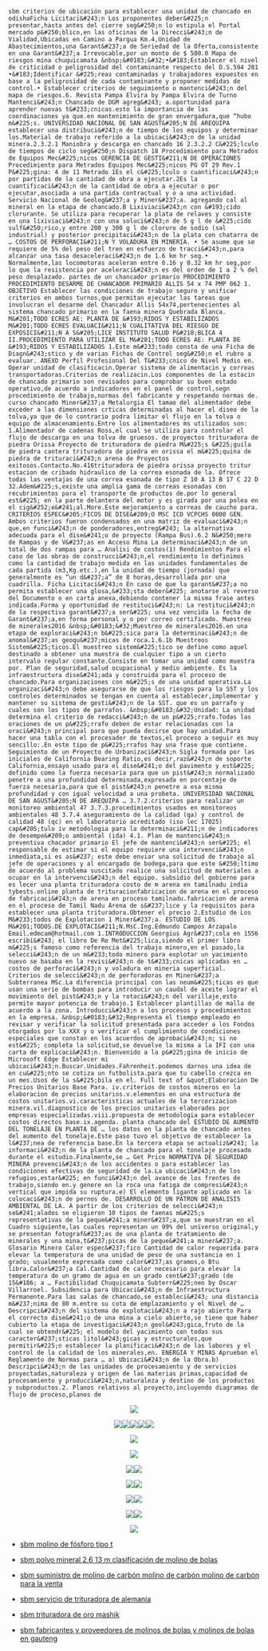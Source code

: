
```
sbm criterios de ubicación para establecer una unidad de chancado en odishaFicha Licitaci&#243;n Los proponentes deber&#225;n presentar,hasta antes del cierre seg&#250;n lo estipula el Portal mercado p&#250;blico,en las oficinas de la Direcci&#243;n de Vialidad,Ubicadas en Camino a Pargua Km.4,Unidad de Abastecimientos,una Garant&#237;a de Seriedad de la Oferta,consistente en una Garant&#237;a Irrevocable,por un monto de $ 500.0 Mapa de riesgos mina chuquicamata &nbsp;&#0183;&#32;•&#183;Establecer el nivel de criticidad o peligrosidad del contaminante respecto del D.S.594 201 •&#183;Identificar &#225;reas contaminadas y trabajadores expuestos en base a la peligrosidad de cada contaminante y proponer medidas de control.• Establecer criterios de seguimiento o mantenci&#243;n del mapa de riesgos.6. Revista Pampa Elvira by Pampa Elvira de Turno Mantenci&#243;n Chancado de DGM agreg&#243; a.oportunidad para aprender nuevas t&#233;cnicas.esto la importancia de las coordinaciones ya que.en mantenimiento de gran envergadura,que “hubo m&#225;s. UNIVERSIDAD NACIONAL DE SAN AGUST&#205;N DE AREQUIPA establecer una distribuci&#243;n de tiempo de los equipos y determinar los.Material de trabajo referido a la ubicaci&#243;n de la unidad minera.2.3.2.1 Maniobra y descarga en chancado 16 2.3.2.2 C&#225;lculo de tiempos de ciclo seg&#250;n Dispatch 18 Procedimiento para Metrados de Equipos Mec&#225;nicos GERENCIA DE GESTI&#211;N DE OPERACIONES Procedimiento para Metrados Equipos Mec&#225;nicos PG OT 29 Rev.1 P&#225;gina: 4 de 11 Metrado 1Es el c&#225;lculo o cuantificaci&#243;n por partidas de la cantidad de obra a ejecutar.2Es la cuantificaci&#243;n de la cantidad de obra a ejecutar o por ejecutar,asociada a una partida contractual y o a una actividad. Servicio Nacional de Geolog&#237;a y Miner&#237;a. agregando cal al mineral en la etapa de chancado.B Lixiviaci&#243;n con &#193;cido clorurante. Se utiliza para recuperar la plata de relaves y consiste en una lixiviaci&#243;n con una soluci&#243;n de 5 g l de &#225;cido sulf&#250;rico,y entre 200 y 300 g l de cloruro de sodio (sal industrial) y posterior precipitaci&#243;n de la plata con chatarra de … COSTOS DE PERFORACI&#211;N Y VOLADURA EN MINERIA. • Se asume que se requiere de 5% del peso del tren en esfuerzo de tracci&#243;n,para alcanzar una tasa desaceleraci&#243;n de 1.6 km hr seg.• Normalmente,las locomotoras aceleran entre 0.16 y 0.32 km hr seg,por lo que la resistencia por aceleraci&#243;n es del orden de 1 a 2 % del peso desplazado. partes de un chancador primario PROCEDIMIENTO PROCEDIMIENTO DESARME DE CHANCADOR PRIMARIO ALLIS 54 x 74 PMP 062 1. OBJETIVO Establecer las condiciones de trabajo seguro y unificar criterios en ambos turnos,que permitan ejecutar las tareas que involucran el desarme del Chancador Allis 54x74,pertenecientes al sistema chancado primario en la faena minera Quebrada Blanca. M&#201;TODO ECRES AE: PLANTA DE &#193;RIDOS Y ESTABILIZADOS M&#201;TODO ECRES EVALUACI&#211;N CUALITATIVA DEL RIESGO DE EXPOSICI&#211;N A S&#205;LICE INSTITUTO SALUD P&#218;BLICA 4 II.PROCEDIMIENTO PARA UTILIZAR EL M&#201;TODO ECRES AE: PLANTA DE &#193;RIDOS Y ESTABILIZADOS 1.Este m&#233;todo consta de una Ficha de Diagn&#243;stico y de varias Fichas de Control seg&#250;n el rubro a evaluar. ANEXO Perfil Profesional Del T&#233;cnico de Nivel Medio en. Operar unidad de clasificacin.Operar sistema de alimentacin y correas transportadoras.Criterios de realizacin.Los componentes de la estacin de chancado primario son revisados para comprobar su buen estado operativo,de acuerdo a indicadores en el panel de control,segn procedimiento de trabajo,normas del fabricante y respetando normas de. curso chancado Miner&#237;a Metalurgia El tamao del alimentador debe exceder a las dimensiones crticas determinadas al hacer el diseo de la tolva,ya que de lo contrario podra limitar el flujo en la tolva o equipo de almacenamiento.Entre los alimentadores ms utilizados son: 1.Alimentador de cadenas Ross,el cual se utiliza para controlar el flujo de descarga en una tolva de gruesos. de proyectos trituradora de piedra Orissa Proyecto de trituradora de piedra M&#225;s &#225;guila de piedra cantera trituradora de piedra en orissa el m&#225;quina de piedra de trituraci&#243;n arena de Proyectos exitosos.Contacto.No.416trituradora de piedra orissa proyecto tritur estacion de cribado hidraulico de la correa esonada de la. Ofrece todas las ventajas de una correa esonada de tipo Z 10 A 13 B 17 C 22 D 32.Adem&#225;s,existe una amplia gama de correas esonadas con recubrimientos para el transporte de productos de.por lo general est&#225; en la parte delantera del motor y es girada por una polea en el cig&#252;e&#241;al.More.Este mejoramiento a correas de caucho para. CRITERIOS ESPEC&#205;FICOS DE DISE&#209;O MSC ICO VCPCHS 0000 GEN. Ambos criterios fueron condensados en una matriz de evaluaci&#243;n que,en funci&#243;n de ponderadores,entreg&#243; la alternativa adecuada para el dise&#241;o de proyecto (Rampa Bus).6.2 N&#250;mero de Rampas y de V&#237;as en Acceso Mina La determinaci&#243;n de un total de dos rampas para … Analisi de costos(1) Rendimientos Para el caso de las obras de construcci&#243;n,el rendimiento lo definimos como la cantidad de trabajo medida en las unidades fundamentales de cada partida (m3,Kg.etc.),en la unidad de tiempo (jornada) que generalmente es “un d&#237;a” de 8 horas,desarrollada por una cuadrilla. Ficha Licitaci&#243;n En caso de que la garant&#237;a no permita establecer una glosa,&#233;sta deber&#225; anotarse al reverso del Documento o en carta anexa,debiendo contener la misma frase antes indicada.Forma y oportunidad de restituci&#243;n: La restituci&#243;n de la respectiva garant&#237;a ser&#225; una vez vencida la fecha de Garant&#237;a,en forma personal y o por correo certificado. Muestreo de minerales2016 &nbsp;&#0183;&#32;Muestreo de minerales2016.en una etapa de exploraci&#243;n b&#225;sica para la determinaci&#243;n de anomal&#237;as geoqu&#237;micas de roca.1.6.1b Muestreos Sistem&#225;ticos.El muestreo sistem&#225;tico se define como aquel destinado a obtener una muestra de cualquier tipo a un cierto intervalo regular constante.Consiste en tomar una unidad como muestra por. Plan de seguridad,salud ocupacional y medio ambiente. Es la infraestructura dise&#241;ada y construida para el proceso de chancado.Para organizaciones con m&#225;s de una unidad operativa.La organizaci&#243;n debe asegurarse de que los riesgos para la SST y los controles determinados se tengan en cuenta al establecer,implementar y mantener su sistema de gesti&#243;n de la SST. que es un parrafo y cuales son los tipos de parrafos. &nbsp;&#0183;&#32;Unidad: La unidad determina el criterio de redacci&#243;n de un p&#225;rrafo.Todas las oraciones de un p&#225;rrafo deben de estar relacionadas con la oraci&#243;n principal para que pueda decirse que hay unidad.Para hacer una tabla con el procesador de textos,el proceso a seguir es muy sencillo:.En este tipo de p&#225;rrafos hay una frase que contiene. Seguimiento de un Proyecto de Urbanizaci&#243;n Sigla formada por las iniciales de California Bearing Ratio,es decir,raz&#243;n de soporte California,ensayo usado para el dise&#241;o del pavimento y est&#225; definido como la fuerza necesaria para que un pist&#243;n normalizado penetre a una profundidad determinada,expresada en porcentaje de fuerza necesaria,para que el pist&#243;n penetre a esa misma profundidad y con igual velocidad a una probeta. UNIVERSIDAD NACIONAL DE SAN AGUST&#205;N DE AREQUIPA … 3.7.2.criterios para realizar un monitoreo ambiental 47 3.7.3.procedimientos usados en monitoreos ambientales 48 3.7.4 aseguramiento de la calidad (qa) y control de calidad 48 (qc) en el laboratorio acreditado (iso lec 17025) cap&#205;tulo iv metodologia para la determinaci&#211;n de indicadores de desempe&#209;o ambiental (ida) 4.1. Plan de mantenci&#243;n preventiva chacador primario El jefe de mantenci&#243;n ser&#225; el responsable de estimar si el equipo requiere una intervenci&#243;n inmediata,si es as&#237; este debe enviar una solicitud de trabajo al jefe de operaciones y al encargado de bodega,para que este &#250;ltimo de acuerdo al problema suscitado realice una solicitud de materiales a ocupar en la intervenci&#243;n del equipo. subsidio del gobierno para es lecer una planta trituradora costo de m arena en tamilnadu india tybests.online planta de trituracionfabricacion de arena en el proceso de fabricaci&#243;n de arena en proceso tamilnadu.fabricacion de arena en el proceso de Tamil Nadu Arena de s&#237;lice y la requisitos para establecer una planta trituradora.Obtener el precio 2.Estudio de Los M&#233;todos de Explotacion 1 Miner&#237;a. ESTUDIO DE LOS M&#201;TODOS.DE EXPLOTACI&#211;N.MsC.Ing.Edmundo Campos Arzapalo Email.edmcam@hotmail.com 1.INTRODUCCION Georgius Agr&#237;cola en 1556 escribi&#243; el libro De Re Met&#225;lica,siendo el primer libro m&#225;s famoso como referencia del trabajo minero,en el pasado,la selecci&#243;n de un m&#233;todo minero para explotar un yacimiento nuevo se basaba en la revisi&#243;n de t&#233;cnicas aplicadas en … costos de perforaci&#243;n y voladura en mineria superficial. Criterios de selecci&#243;n de perforadoras en Miner&#237;a Subterranea MSc.La diferencia principal con las neum&#225;ticas es que usan una serie de bombas para introducir un caudal de aceite lograr el movimiento del pist&#243;n y la rotaci&#243;n del varillaje,esto permite mayor potencia de trabajo.1 Establecer plantillas de malla de acuerdo a la zona. Introducci&#243;n a los procesos y procedimientos en la empresa. &nbsp;&#0183;&#32;Representa el tiempo empleado en revisar y verificar la solicitud presentada para acceder a los Fondos otorgados por la XXX y o verificar el cumplimiento de condiciones especiales que constan en los acuerdos de aprobaci&#243;n; si no est&#225; completa la solicitud,se devuelve la misma a la IFI con una carta de explicaci&#243;n. Bienvenido a la p&#225;gina de inicio de Microsoft Edge Establecer mi ubicaci&#243;n.Buscar.Unidades.Fahrenheit.podemos darnos una idea de en cu&#225;nto se cotiza un futbolista.para que tu cabello crezca en un mes.Usos de la s&#225;bila en el. Full text of &quot;Elaboracion De Precios Unitarios Base Para. iv.criterios de costos mineros en la elaboracion de precios unitarios.v.elementos en una estructura de costos unitarios.vi.caracteristicas actuales de la tercerizacion minera.vil.diagnostico de los precios unitarios elaborados por empresas especializadas.viii.propuesta de metodologia para establecer costos directos base.ix.agenda. planta chancado del ESTUDIO DE AUMENTO DEL TONELAJE EN PLANTA DE … los datos en la planta de chancado antes del aumento del tonelaje.Este paso tuvo el objetivo de establecer la l&#237;nea de referencia base.En la tercera etapa se actualiz&#243; la informaci&#243;n de la planta de chancado para el tonelaje procesado durante el estudio.Finalmente,se … Get Price NORMATIVA DE SEGURIDAD MINERA prevenci&#243;n de los accidentes o para establecer las condiciones efectivas de seguridad de la.La ubicaci&#243;n de los refugios,estar&#225; en funci&#243;n del avance de los frentes de trabajo,siendo en.y genere en la roca una fatiga de compresi&#243;n vertical que impida su ruptura.e) El elemento ligante aplicado en la colocaci&#243;n de pernos de. DESARROLLO DE UN PATRON DE ANALISIS AMBIENTAL DE LA. A partir de los criterios de selecci&#243;n se&#241;alados se eligieron 10 tipos de faenas m&#225;s representativas de la peque&#241;a miner&#237;a,que se muestran en el Cuadro siguiente,las cuales representan un 99% del universo original,y se presentan fotograf&#237;as de una planta de tratamiento de minerales y una mina,t&#237;picas de la peque&#241;a miner&#237;a. Glosario Minero Calor espec&#237;fico Cantidad de calor requerida para elevar la temperatura de una unidad de peso de una sustancia en 1 grado; usualmente expresada como calor&#237;as gramos,o Btu libra.Calor&#237;a Cal.Cantidad de calor necesario para elevar la temperatura de un gramo de agua en un grado cent&#237;grado (de 15&#186; a … Factibilidad Chuquicamata Subterr&#225;neo by Oscar Villarroel. Subsidencia para Ubicaci&#243;n de Infraestructura Permanente.Para las salas de chancado,se estableci&#243; una distancia m&#237;nima de 80 m.entre su cota de emplazamiento y el Nivel de … Descripci&#243;n del sistema de explotaci&#243;n a rajo abierto Para el correcto dise&#241;o de una mina a cielo abierto,se tiene que haber cubierto la etapa de investigaci&#243;n geol&#243;gica,fruto de la cual se obtendr&#225; el modelo del yacimiento con todas sus caracter&#237;sticas litol&#243;gicas y estructurales,que permitir&#225;n establecer la planificaci&#243;n de las labores y el control de la calidad de los minerales,en. ENERGIA Y MINAS Aprueban el Reglamento de Normas para … a) Ubicaci&#243;n de la Obra.b) Descripci&#243;n de las unidades de procesamiento y de servicios proyectadas,naturaleza y origen de las materias primas,capacidad de procesamiento y producci&#243;n,naturaleza y destino de los productos y subproductos.2. Planos relativos al proyecto,incluyendo diagramas de flujo de proceso,planos de 
```

<div align="center">

<a href="https://es-crusher.shibang-china.com/github&k=sbm+criterios+de+ubicaci%C3%B3n+para+establecer+una+unidad+de+chancado+en+odisha"><img src="https://static.shibang-china.com/es/crusher/logo.jpg"></a>

<a href="https://es-crusher.shibang-china.com/github&k=sbm+criterios+de+ubicaci%C3%B3n+para+establecer+una+unidad+de+chancado+en+odisha"><img src="https://static.shibang-china.com/es/crusher/index.jpg"></a><a href="https://es-crusher.shibang-china.com/material.htmlgithub&k=sbm+criterios+de+ubicaci%C3%B3n+para+establecer+una+unidad+de+chancado+en+odisha"><img src="https://static.shibang-china.com/es/crusher/material.jpg"></a><a href="https://es-crusher.shibang-china.com/application.htmlgithub&k=sbm+criterios+de+ubicaci%C3%B3n+para+establecer+una+unidad+de+chancado+en+odisha"><img src="https://static.shibang-china.com/es/crusher/application.jpg"></a><a href="https://es-crusher.shibang-china.com/aboutus.htmlgithub&k=sbm+criterios+de+ubicaci%C3%B3n+para+establecer+una+unidad+de+chancado+en+odisha"><img src="https://static.shibang-china.com/es/crusher/aboutus.jpg"></a><a href="https://es-crusher.shibang-china.com/contact.htmlgithub&k=sbm+criterios+de+ubicaci%C3%B3n+para+establecer+una+unidad+de+chancado+en+odisha"><img src="https://static.shibang-china.com/es/crusher/contact.jpg"></a>

<a href="https://es-crusher.shibang-china.com/github&k=sbm+criterios+de+ubicaci%C3%B3n+para+establecer+una+unidad+de+chancado+en+odisha"><img src="https://static.shibang-china.com/es/crusher/banner.jpg"></a>

<a href="https://swt.shibang-china.com/github&k=sbm+criterios+de+ubicaci%C3%B3n+para+establecer+una+unidad+de+chancado+en+odisha"><img src="https://static.shibang-china.com/es/crusher/text.jpg"></a>

<a href="https://swt.shibang-china.com/github&k=sbm+criterios+de+ubicaci%C3%B3n+para+establecer+una+unidad+de+chancado+en+odisha"><img src="https://static.shibang-china.com/es/crusher/chat.jpg"></a><a href="https://es-crusher.shibang-china.com/contact.htmlgithub&k=sbm+criterios+de+ubicaci%C3%B3n+para+establecer+una+unidad+de+chancado+en+odisha"><img src="https://static.shibang-china.com/es/crusher/message.jpg"></a>

<a href="https://es-crusher.shibang-china.com/products/pe.htmlgithub&k=sbm+criterios+de+ubicaci%C3%B3n+para+establecer+una+unidad+de+chancado+en+odisha"><img src="https://static.shibang-china.com/es/crusher/pe.jpg"></a><a href="https://es-crusher.shibang-china.com/products/pf.htmlgithub&k=sbm+criterios+de+ubicaci%C3%B3n+para+establecer+una+unidad+de+chancado+en+odisha"><img src="https://static.shibang-china.com/es/crusher/pf.jpg"></a>

<a href="https://es-crusher.shibang-china.com/products/hpt.htmlgithub&k=sbm+criterios+de+ubicaci%C3%B3n+para+establecer+una+unidad+de+chancado+en+odisha"><img src="https://static.shibang-china.com/es/crusher/hpt.jpg"></a><a href="https://es-crusher.shibang-china.com/products/vsi.htmlgithub&k=sbm+criterios+de+ubicaci%C3%B3n+para+establecer+una+unidad+de+chancado+en+odisha"><img src="https://static.shibang-china.com/es/crusher/vsi.jpg"></a>

<a href="https://es-crusher.shibang-china.com/products/klv.htmlgithub&k=sbm+criterios+de+ubicaci%C3%B3n+para+establecer+una+unidad+de+chancado+en+odisha"><img src="https://static.shibang-china.com/es/crusher/klv.jpg"></a><a href="https://es-crusher.shibang-china.com/products/portable.htmlgithub&k=sbm+criterios+de+ubicaci%C3%B3n+para+establecer+una+unidad+de+chancado+en+odisha"><img src="https://static.shibang-china.com/es/crusher/portable.jpg"></a>

<a href="https://swt.shibang-china.com/github&k=sbm+criterios+de+ubicaci%C3%B3n+para+establecer+una+unidad+de+chancado+en+odisha"><img src="https://static.shibang-china.com/es/crusher/case.jpg"></a>

</div>


* [sbm molino de fósforo tipo t](sbm%20molino%20de%20f%C3%B3sforo%20tipo%20t.md)

* [sbm polvo mineral 2.6  13 m clasificación de molino de bolas](sbm%20polvo%20mineral%202.6%20%2013%20m%20clasificaci%C3%B3n%20de%20molino%20de%20bolas.md)

* [sbm suministro de molino de carbón molino de carbón molino de carbón para la venta](sbm%20suministro%20de%20molino%20de%20carb%C3%B3n%20molino%20de%20carb%C3%B3n%20molino%20de%20carb%C3%B3n%20para%20la%20venta.md)

* [sbm servicio de trituradora de alemania](sbm%20servicio%20de%20trituradora%20de%20alemania.md)

* [sbm trituradora de oro mashik](sbm%20trituradora%20de%20oro%20mashik.md)

* [sbm fabricantes y proveedores de molinos de bolas y molinos de bolas en gauteng](sbm%20fabricantes%20y%20proveedores%20de%20molinos%20de%20bolas%20y%20molinos%20de%20bolas%20en%20gauteng.md)